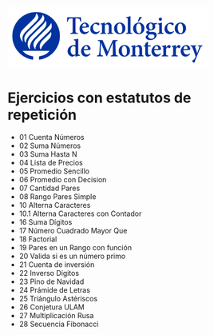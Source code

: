 ![Tec de Monterrey](images/logotecmty.png)
# Ejercicios con estatutos de repetición

- 01 Cuenta Números
- 02 Suma Números
- 03 Suma Hasta N
- 04 Lista de Precios
- 05 Promedio Sencillo
- 06 Promedio con Decision
- 07 Cantidad Pares
- 08 Rango Pares Simple
- 10 Alterna Caracteres
- 10.1 Alterna Caracteres con Contador
- 16 Suma Dígitos
- 17 Número Cuadrado Mayor Que
- 18 Factorial
- 19 Pares en un Rango con función
- 20 Valida si es un número primo
- 21 Cuenta de inversión
- 22 Inverso Dígitos
- 23 Pino de Navidad
- 24 Prámide de Letras
- 25 Triángulo Astériscos
- 26 Conjetura ULAM
- 27 Multiplicación Rusa
- 28 Secuencia Fibonacci

